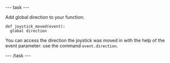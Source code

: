 --- task ---

Add global direction to your function:

```
def joystick_moved(event):
  global direction
```

You can access the direction the joystick was moved in with the help of the event parameter: use the command `event.direction`.

--- /task ---
